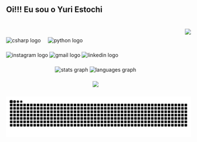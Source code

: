 <h2 align="left">Oi!!! Eu sou o Yuri Estochi</h2>

###

<br clear="both">

<img align="right" height="150" src="https://cdn.discordapp.com/avatars/1334554209911312406/a_f152e25859822652bb25b018683ac10a.gif?size=2048"  />

###

<div align="left">
  <img src="https://cdn.jsdelivr.net/gh/devicons/devicon/icons/csharp/csharp-original.svg" height="30" alt="csharp logo"  />
  <img width="12" />
  <img src="https://cdn.jsdelivr.net/gh/devicons/devicon/icons/python/python-plain.svg" height="30" alt="python logo"  />
</div>

###

<div align="left">
  <img src="https://img.shields.io/static/v1?message=Instagram&logo=instagram&label=&color=E4405F&logoColor=white&labelColor=&style=for-the-badge" height="35" alt="instagram logo"  />
  <img src="https://img.shields.io/static/v1?message=Gmail&logo=gmail&label=&color=D14836&logoColor=white&labelColor=&style=for-the-badge" height="35" alt="gmail logo"  />
  <img src="https://img.shields.io/static/v1?message=LinkedIn&logo=linkedin&label=&color=0077B5&logoColor=white&labelColor=&style=for-the-badge" height="35" alt="linkedin logo"  />
</div>

###

<div align="center">
  <img src="https://github-readme-stats.vercel.app/api?username=Yestochi&hide_title=false&hide_rank=false&show_icons=true&include_all_commits=true&count_private=true&disable_animations=false&theme=dracula&locale=en&hide_border=false&order=1" height="150" alt="stats graph"  />
  <img src="https://github-readme-stats.vercel.app/api/top-langs?username=Yestochi&locale=en&hide_title=false&layout=compact&card_width=320&langs_count=5&theme=dracula&hide_border=false&order=2" height="150" alt="languages graph"  />
</div>

###

<div align="center">
  <img src="https://visitor-badge.laobi.icu/badge?page_id=Yestochi.Yestochi&left_color=darkviolet&right_color=black"  />
</div>

###

<picture>
  <source media="(prefers-color-scheme: dark)" srcset="https://raw.githubusercontent.com/Yestochi/Yestochi/output/pacman-contribution-graph-dark.svg">
  <source media="(prefers-color-scheme: light)" srcset="https://raw.githubusercontent.com/Yestochi/Yestochi/output/pacman-contribution-graph.svg">
  <img alt="pacman contribution graph" src="https://raw.githubusercontent.com/Yestochi/Yestochi/output/pacman-contribution-graph.svg">
</picture>

###
